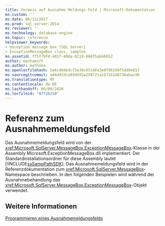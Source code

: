 ```yaml
---
title: Verweis auf Ausnahme Meldungs Feld | Microsoft-Dokumentation
ms.custom: ''
ms.date: 06/13/2017
ms.prod: sql-server-2014
ms.reviewer: ''
ms.technology: database-engine
ms.topic: reference
helpviewer_keywords:
- exception message box [SQL Server]
- ExceptionMessageBox class, samples
ms.assetid: ff5f79f0-401f-498a-8218-860f5ab46652
author: mashamsft
ms.author: mathoma
ms.openlocfilehash: 2a6c4b0edcf3e38c85146a3e0f96199f5dd0e657
ms.sourcegitcommit: ad4d92dce894592a259721a1571b1d8736abacdb
ms.translationtype: MT
ms.contentlocale: de-DE
ms.lasthandoff: 08/04/2020
ms.locfileid: "87726210"
---
```

# <a name="exception-message-box-reference"></a>Referenz zum Ausnahmemeldungsfeld
  Das Ausnahmemeldungsfeld wird von der <xref:Microsoft.SqlServer.MessageBox.ExceptionMessageBox>-Klasse in der Assembly Microsoft.ExceptionMessageBox.dll implementiert. Der Standardinstallationsordner für diese Assembly lautet [!INCLUDE[ssSampPathSDK](../../includes/sssamppathsdk-md.md)]. Das Ausnahmemeldungsfeld wird in der Referenzdokumentation zum <xref:Microsoft.SqlServer.MessageBox>-Namespace beschrieben. In den folgenden Beispielen wird während der Ausnahmebehandlung das <xref:Microsoft.SqlServer.MessageBox.ExceptionMessageBox>-Objekt verwendet.  
  
## <a name="see-also"></a>Weitere Informationen  
 [Programmieren eines Ausnahmemeldungsfelds](../../../2014/database-engine/dev-guide/program-exception-message-box.md)  
  
  
